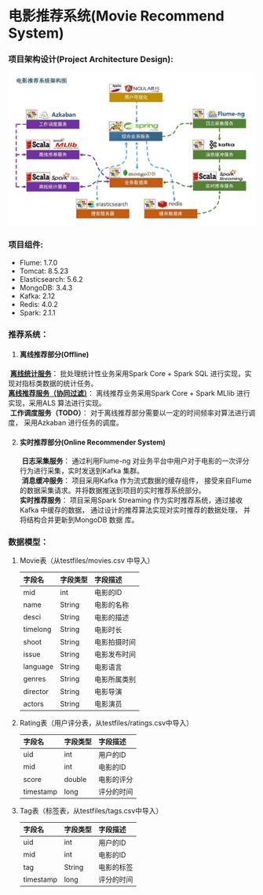 # 电影推荐系统(Movie Recommend System)

### 项目架构设计(Project Architecture Design):

![image-20191127111530616](README.assets/image-20191127111530616.png)

### 项目组件:

- Flume: 1.7.0
- Tomcat:  8.5.23
- Elasticsearch: 5.6.2
- MongoDB: 3.4.3
- Kafka: 2.12
- Redis: 4.0.2
- Spark: 2.1.1

### 推荐系统：

1. #### 离线推荐部分(Offline)

​      [**离线统计服务**](https://github.com/Yifan122/RecommendSystem/tree/master/recommender/statisticsRecommender)： 批处理统计性业务采用Spark Core + Spark SQL 进行实现，实现对指标类数据的统计任务。<br/>
       [**离线推荐服务（协同过滤）**](https://github.com/Yifan122/RecommendSystem/tree/master/recommender/offlineRecommender)： 离线推荐业务采用Spark Core + Spark MLlib 进行实现，采用ALS 算法进行实现。<br/>
​       **工作调度服务（TODO）**： 对于离线推荐部分需要以一定的时间频率对算法进行调度， 采用Azkaban 进行任务的调度。

2. #### 实时推荐部分(Online Recommender System)

   ​    **日志采集服务**： 通过利用Flume-ng 对业务平台中用户对于电影的一次评分行为进行采集，实时发送到Kafka 集群。<br/>
   ​    **消息缓冲服务**： 项目采用Kafka 作为流式数据的缓存组件， 接受来自Flume 的数据采集请求。并将数据推送到项目的实时推荐系统部分。<br/>
   ​    **实时推荐服务**： 项目采用Spark Streaming 作为实时推荐系统，通过接收Kafka 中缓存的数据， 通过设计的推荐算法实现对实时推荐的数据处理， 并将结构合并更新到MongoDB 数据
   库。

### 数据模型：

1. Movie表（从testfiles/movies.csv 中导入）

   | 字段名   | 字段类型 | 字段描述     |
   | -------- | -------- | ------------ |
   | mid      | int      | 电影的ID     |
   | name     | String   | 电影的名称   |
   | desci    | String   | 电影的描述   |
   | timelong | String   | 电影时长     |
   | shoot    | String   | 电影拍摄时间 |
   | issue    | String   | 电影发布时间 |
   | language | String   | 电影语言     |
   | genres   | String   | 电影所属类别 |
   | director | String   | 电影导演     |
   | actors   | String   | 电影演员     |

   
   
2. Rating表（用户评分表，从testfiles/ratings.csv中导入）

   | 字段名    | 字段类型 | 字段描述   |
   | --------- | -------- | ---------- |
   | uid       | int      | 用户的ID   |
   | mid       | int      | 电影的ID   |
   | score     | double   | 电影的评分 |
   | timestamp | long     | 评分的时间 |

   

3. Tag表（标签表，从testfiles/tags.csv中导入）

   | 字段名    | 字段类型 | 字段描述   |
   | --------- | -------- | ---------- |
   | uid       | int      | 用户的ID   |
   | mid       | int      | 电影的ID   |
   | tag       | String   | 电影的标签 |
   | timestamp | long     | 评分的时间 |

### 